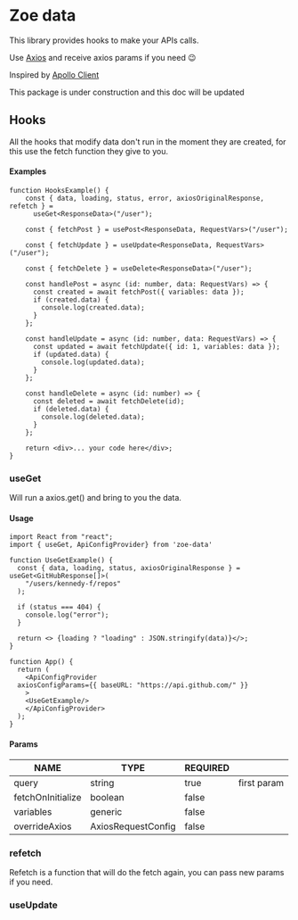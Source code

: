 

# Zoe data

This library provides hooks to make your APIs calls. 

Use [Axios](https://axios-http.com/) and receive axios params if you need 😉 

Inspired by [Apollo Client](https://www.apollographql.com/docs/react/)


This package is under construction and this doc will be updated

## Hooks

All the hooks that modify data don't run in the moment they are created, for this use the fetch function they give to you. 

#### Examples

```
function HooksExample() { 
	const { data, loading, status, error, axiosOriginalResponse, refetch } =  
	  useGet<ResponseData>("/user");  
	  
	const { fetchPost } = usePost<ResponseData, RequestVars>("/user");  
	  
	const { fetchUpdate } = useUpdate<ResponseData, RequestVars>("/user");  
	  
	const { fetchDelete } = useDelete<ResponseData>("/user");  
	  
	const handlePost = async (id: number, data: RequestVars) => {  
	  const created = await fetchPost({ variables: data });  
	  if (created.data) {  
	    console.log(created.data);  
	  }  
	};  
	  
	const handleUpdate = async (id: number, data: RequestVars) => {  
	  const updated = await fetchUpdate({ id: 1, variables: data });  
	  if (updated.data) {  
	    console.log(updated.data);  
	  }  
	};  
	  
	const handleDelete = async (id: number) => {  
	  const deleted = await fetchDelete(id);  
	  if (deleted.data) {  
	    console.log(deleted.data);  
	  }  
	};  
	  
	return <div>... your code here</div>;
}

```

### useGet
Will run a axios.get() and bring to you the data.

#### Usage

    import React from "react";    
    import { useGet, ApiConfigProvider} from 'zoe-data'
    
    function UseGetExample() {  
      const { data, loading, status, axiosOriginalResponse } = useGet<GitHubResponse[]>(  
        "/users/kennedy-f/repos"  
      );  
      
      if (status === 404) {  
        console.log("error");  
      }  
      
      return <> {loading ? "loading" : JSON.stringify(data)}</>;  
    }  
    
    function App() {  
      return (  
        <ApiConfigProvider  
      axiosConfigParams={{ baseURL: "https://api.github.com/" }}  
        >
        <UseGetExample/>
        </ApiConfigProvider>  
      );  
    }


#### Params 
| NAME | TYPE | REQUIRED  | |
|--|--|--|--|
| query | string | true | first param 
| fetchOnInitialize | boolean | false | 
| variables | generic | false |
| overrideAxios | AxiosRequestConfig | false

### refetch

Refetch is a function that will do the fetch again, you can pass new params if you need. 

### useUpdate


```

```
